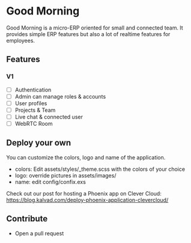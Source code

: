 # Good Morning

Good Morning is a micro-ERP oriented for small and connected team.
It provides simple ERP features but also a lot of realtime features for employees.

## Features

### V1

 - [ ] Authentication
 - [ ] Admin can manage roles & accounts
 - [ ] User profiles
 - [ ] Projects & Team
 - [ ] Live chat & connected user
 - [ ] WebRTC Room

## Deploy your own

You can customize the colors, logo and name of the application.

 - colors: Edit assets/styles/_theme.scss with the colors of your choice
 - logo: override pictures in assets/images/
 - name: edit config/confix.exs

Check out our post for hosting a Phoenix app on Clever Cloud: https://blog.kalvad.com/deploy-phoenix-application-clevercloud/

## Contribute

 * Open a pull request
